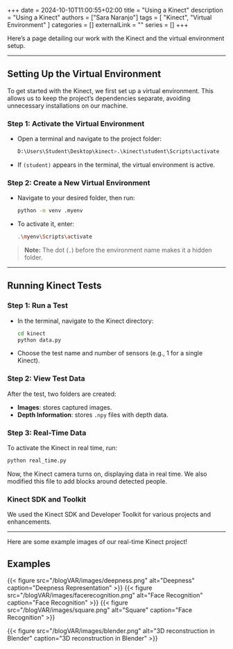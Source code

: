 +++ 
date = 2024-10-10T11:00:55+02:00
title = "Using a Kinect"
description = "Using a Kinect"
authors = ["Sara Naranjo"]
tags = [
  "Kinect",
  "Virtual Environment"
  ]
categories = []
externalLink = ""
series = []
+++

Here’s a page detailing our work with the Kinect and the virtual environment setup.

---

## Setting Up the Virtual Environment

To get started with the Kinect, we first set up a virtual environment. This allows us to keep the project’s dependencies separate, avoiding unnecessary installations on our machine.

### Step 1: Activate the Virtual Environment
- Open a terminal and navigate to the project folder:
  ```bash
  D:\Users\Student\Desktop\kinect>.\kinect\student\Scripts\activate
  ```
- If `(student)` appears in the terminal, the virtual environment is active.

### Step 2: Create a New Virtual Environment
- Navigate to your desired folder, then run:
  ```bash
  python -m venv .myenv
  ```
- To activate it, enter:
  ```bash
  .\myenv\Scripts\activate
  ```

> **Note:** The dot (`.`) before the environment name makes it a hidden folder.

---

## Running Kinect Tests

### Step 1: Run a Test
- In the terminal, navigate to the Kinect directory:
  ```bash
  cd kinect
  python data.py
  ```
- Choose the test name and number of sensors (e.g., 1 for a single Kinect).

### Step 2: View Test Data
After the test, two folders are created:
- **Images**: stores captured images.
- **Depth Information**: stores `.npy` files with depth data.

### Step 3: Real-Time Data
To activate the Kinect in real time, run:
```bash
python real_time.py
```
Now, the Kinect camera turns on, displaying data in real time. We also modified this file to add blocks around detected people.

### Kinect SDK and Toolkit
We used the Kinect SDK and Developer Toolkit for various projects and enhancements.

---

Here are some example images of our real-time Kinect project!

## Examples 
{{< figure src="/blogVAR/images/deepness.png" alt="Deepness" caption="Deepness Representation" >}}
{{< figure src="/blogVAR/images/facerecognition.png" alt="Face Recognition" caption="Face Recognition" >}}
{{< figure src="/blogVAR/images/square.png" alt="Square" caption="Face Recognition" >}}


{{< figure src="/blogVAR/images/blender.png" alt="3D reconstruction in Blender" caption="3D reconstruction in Blender" >}}